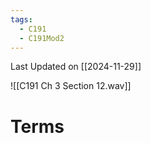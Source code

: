 ```yaml
---
tags:
  - C191
  - C191Mod2
---
```

Last Updated on [[2024-11-29]]

![[C191 Ch 3 Section 12.wav]]

# Terms
